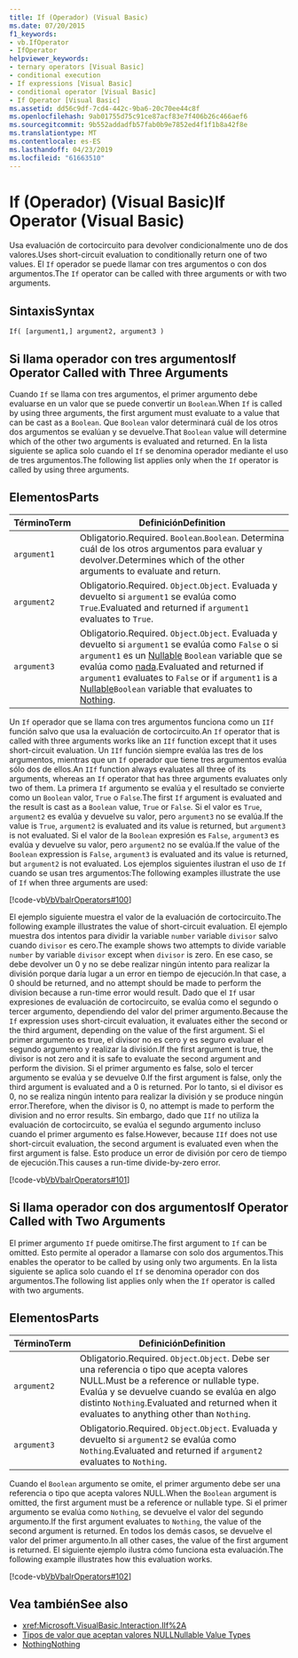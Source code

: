 ```yaml
---
title: If (Operador) (Visual Basic)
ms.date: 07/20/2015
f1_keywords:
- vb.IfOperator
- IfOperator
helpviewer_keywords:
- ternary operators [Visual Basic]
- conditional execution
- If expressions [Visual Basic]
- conditional operator [Visual Basic]
- If Operator [Visual Basic]
ms.assetid: dd56c9df-7cd4-442c-9ba6-20c70ee44c8f
ms.openlocfilehash: 9ab01755d75c91ce87acf83e7f406b26c466aef6
ms.sourcegitcommit: 9b552addadfb57fab0b9e7852ed4f1f1b8a42f8e
ms.translationtype: MT
ms.contentlocale: es-ES
ms.lasthandoff: 04/23/2019
ms.locfileid: "61663510"
---
```

# <a name="if-operator-visual-basic"></a><span data-ttu-id="51021-102">If (Operador) (Visual Basic)</span><span class="sxs-lookup"><span data-stu-id="51021-102">If Operator (Visual Basic)</span></span>
<span data-ttu-id="51021-103">Usa evaluación de cortocircuito para devolver condicionalmente uno de dos valores.</span><span class="sxs-lookup"><span data-stu-id="51021-103">Uses short-circuit evaluation to conditionally return one of two values.</span></span> <span data-ttu-id="51021-104">El `If` operador se puede llamar con tres argumentos o con dos argumentos.</span><span class="sxs-lookup"><span data-stu-id="51021-104">The `If` operator can be called with three arguments or with two arguments.</span></span>  
  
## <a name="syntax"></a><span data-ttu-id="51021-105">Sintaxis</span><span class="sxs-lookup"><span data-stu-id="51021-105">Syntax</span></span>  
  
```  
If( [argument1,] argument2, argument3 )  
```  
  
## <a name="if-operator-called-with-three-arguments"></a><span data-ttu-id="51021-106">Si llama operador con tres argumentos</span><span class="sxs-lookup"><span data-stu-id="51021-106">If Operator Called with Three Arguments</span></span>  
 <span data-ttu-id="51021-107">Cuando `If` se llama con tres argumentos, el primer argumento debe evaluarse en un valor que se puede convertir un `Boolean`.</span><span class="sxs-lookup"><span data-stu-id="51021-107">When `If` is called by using three arguments, the first argument must evaluate to a value that can be cast as a `Boolean`.</span></span> <span data-ttu-id="51021-108">Que `Boolean` valor determinará cuál de los otros dos argumentos se evalúan y se devuelve.</span><span class="sxs-lookup"><span data-stu-id="51021-108">That `Boolean` value will determine which of the other two arguments is evaluated and returned.</span></span> <span data-ttu-id="51021-109">En la lista siguiente se aplica solo cuando el `If` se denomina operador mediante el uso de tres argumentos.</span><span class="sxs-lookup"><span data-stu-id="51021-109">The following list applies only when the `If` operator is called by using three arguments.</span></span>  
  
## <a name="parts"></a><span data-ttu-id="51021-110">Elementos</span><span class="sxs-lookup"><span data-stu-id="51021-110">Parts</span></span>  
  
|<span data-ttu-id="51021-111">Término</span><span class="sxs-lookup"><span data-stu-id="51021-111">Term</span></span>|<span data-ttu-id="51021-112">Definición</span><span class="sxs-lookup"><span data-stu-id="51021-112">Definition</span></span>|  
|---|---|  
|`argument1`|<span data-ttu-id="51021-113">Obligatorio.</span><span class="sxs-lookup"><span data-stu-id="51021-113">Required.</span></span> <span data-ttu-id="51021-114">`Boolean`.</span><span class="sxs-lookup"><span data-stu-id="51021-114">`Boolean`.</span></span> <span data-ttu-id="51021-115">Determina cuál de los otros argumentos para evaluar y devolver.</span><span class="sxs-lookup"><span data-stu-id="51021-115">Determines which of the other arguments to evaluate and return.</span></span>|  
|`argument2`|<span data-ttu-id="51021-116">Obligatorio.</span><span class="sxs-lookup"><span data-stu-id="51021-116">Required.</span></span> <span data-ttu-id="51021-117">`Object`.</span><span class="sxs-lookup"><span data-stu-id="51021-117">`Object`.</span></span> <span data-ttu-id="51021-118">Evaluada y devuelto si `argument1` se evalúa como `True`.</span><span class="sxs-lookup"><span data-stu-id="51021-118">Evaluated and returned if `argument1` evaluates to `True`.</span></span>|  
|`argument3`|<span data-ttu-id="51021-119">Obligatorio.</span><span class="sxs-lookup"><span data-stu-id="51021-119">Required.</span></span> <span data-ttu-id="51021-120">`Object`.</span><span class="sxs-lookup"><span data-stu-id="51021-120">`Object`.</span></span> <span data-ttu-id="51021-121">Evaluada y devuelto si `argument1` se evalúa como `False` o si `argument1` es un [Nullable](../../../visual-basic/programming-guide/language-features/data-types/nullable-value-types.md) `Boolean` variable que se evalúa como [nada](../../../visual-basic/language-reference/nothing.md).</span><span class="sxs-lookup"><span data-stu-id="51021-121">Evaluated and returned if `argument1` evaluates to `False` or if `argument1` is a [Nullable](../../../visual-basic/programming-guide/language-features/data-types/nullable-value-types.md)`Boolean` variable that evaluates to [Nothing](../../../visual-basic/language-reference/nothing.md).</span></span>|  
  
 <span data-ttu-id="51021-122">Un `If` operador que se llama con tres argumentos funciona como un `IIf` función salvo que usa la evaluación de cortocircuito.</span><span class="sxs-lookup"><span data-stu-id="51021-122">An `If` operator that is called with three arguments works like an `IIf` function except that it uses short-circuit evaluation.</span></span> <span data-ttu-id="51021-123">Un `IIf` función siempre evalúa las tres de los argumentos, mientras que un `If` operador que tiene tres argumentos evalúa sólo dos de ellos.</span><span class="sxs-lookup"><span data-stu-id="51021-123">An `IIf` function always evaluates all three of its arguments, whereas an `If` operator that has three arguments evaluates only two of them.</span></span> <span data-ttu-id="51021-124">La primera `If` argumento se evalúa y el resultado se convierte como un `Boolean` valor, `True` o `False`.</span><span class="sxs-lookup"><span data-stu-id="51021-124">The first `If` argument is evaluated and the result is cast as a `Boolean` value, `True` or `False`.</span></span> <span data-ttu-id="51021-125">Si el valor es `True`, `argument2` es evalúa y devuelve su valor, pero `argument3` no se evalúa.</span><span class="sxs-lookup"><span data-stu-id="51021-125">If the value is `True`, `argument2` is evaluated and its value is returned, but `argument3` is not evaluated.</span></span> <span data-ttu-id="51021-126">Si el valor de la `Boolean` expresión es `False`, `argument3` es evalúa y devuelve su valor, pero `argument2` no se evalúa.</span><span class="sxs-lookup"><span data-stu-id="51021-126">If the value of the `Boolean` expression is `False`, `argument3` is evaluated and its value is returned, but `argument2` is not evaluated.</span></span> <span data-ttu-id="51021-127">Los ejemplos siguientes ilustran el uso de `If` cuando se usan tres argumentos:</span><span class="sxs-lookup"><span data-stu-id="51021-127">The following examples illustrate the use of `If` when three arguments are used:</span></span>  
  
 [!code-vb[VbVbalrOperators#100](~/samples/snippets/visualbasic/VS_Snippets_VBCSharp/VbVbalrOperators/VB/Class4.vb#100)]  
  
 <span data-ttu-id="51021-128">El ejemplo siguiente muestra el valor de la evaluación de cortocircuito.</span><span class="sxs-lookup"><span data-stu-id="51021-128">The following example illustrates the value of short-circuit evaluation.</span></span> <span data-ttu-id="51021-129">El ejemplo muestra dos intentos para dividir la variable `number` variable `divisor` salvo cuando `divisor` es cero.</span><span class="sxs-lookup"><span data-stu-id="51021-129">The example shows two attempts to divide variable `number` by variable `divisor` except when `divisor` is zero.</span></span> <span data-ttu-id="51021-130">En ese caso, se debe devolver un 0 y no se debe realizar ningún intento para realizar la división porque daría lugar a un error en tiempo de ejecución.</span><span class="sxs-lookup"><span data-stu-id="51021-130">In that case, a 0 should be returned, and no attempt should be made to perform the division because a run-time error would result.</span></span> <span data-ttu-id="51021-131">Dado que el `If` usar expresiones de evaluación de cortocircuito, se evalúa como el segundo o tercer argumento, dependiendo del valor del primer argumento.</span><span class="sxs-lookup"><span data-stu-id="51021-131">Because the `If` expression uses short-circuit evaluation, it evaluates either the second or the third argument, depending on the value of the first argument.</span></span> <span data-ttu-id="51021-132">Si el primer argumento es true, el divisor no es cero y es seguro evaluar el segundo argumento y realizar la división.</span><span class="sxs-lookup"><span data-stu-id="51021-132">If the first argument is true, the divisor is not zero and it is safe to evaluate the second argument and perform the division.</span></span> <span data-ttu-id="51021-133">Si el primer argumento es false, solo el tercer argumento se evalúa y se devuelve 0.</span><span class="sxs-lookup"><span data-stu-id="51021-133">If the first argument is false, only the third argument is evaluated and a 0 is returned.</span></span> <span data-ttu-id="51021-134">Por lo tanto, si el divisor es 0, no se realiza ningún intento para realizar la división y se produce ningún error.</span><span class="sxs-lookup"><span data-stu-id="51021-134">Therefore, when the divisor is 0, no attempt is made to perform the division and no error results.</span></span> <span data-ttu-id="51021-135">Sin embargo, dado que `IIf` no utiliza la evaluación de cortocircuito, se evalúa el segundo argumento incluso cuando el primer argumento es false.</span><span class="sxs-lookup"><span data-stu-id="51021-135">However, because `IIf` does not use short-circuit evaluation, the second argument is evaluated even when the first argument is false.</span></span> <span data-ttu-id="51021-136">Esto produce un error de división por cero de tiempo de ejecución.</span><span class="sxs-lookup"><span data-stu-id="51021-136">This causes a run-time divide-by-zero error.</span></span>  
  
 [!code-vb[VbVbalrOperators#101](~/samples/snippets/visualbasic/VS_Snippets_VBCSharp/VbVbalrOperators/VB/Class4.vb#101)]  
  
## <a name="if-operator-called-with-two-arguments"></a><span data-ttu-id="51021-137">Si llama operador con dos argumentos</span><span class="sxs-lookup"><span data-stu-id="51021-137">If Operator Called with Two Arguments</span></span>  
 <span data-ttu-id="51021-138">El primer argumento `If` puede omitirse.</span><span class="sxs-lookup"><span data-stu-id="51021-138">The first argument to `If` can be omitted.</span></span> <span data-ttu-id="51021-139">Esto permite al operador a llamarse con solo dos argumentos.</span><span class="sxs-lookup"><span data-stu-id="51021-139">This enables the operator to be called by using only two arguments.</span></span> <span data-ttu-id="51021-140">En la lista siguiente se aplica solo cuando el `If` se denomina operador con dos argumentos.</span><span class="sxs-lookup"><span data-stu-id="51021-140">The following list applies only when the `If` operator is called with two arguments.</span></span>  
  
## <a name="parts"></a><span data-ttu-id="51021-141">Elementos</span><span class="sxs-lookup"><span data-stu-id="51021-141">Parts</span></span>  
  
|<span data-ttu-id="51021-142">Término</span><span class="sxs-lookup"><span data-stu-id="51021-142">Term</span></span>|<span data-ttu-id="51021-143">Definición</span><span class="sxs-lookup"><span data-stu-id="51021-143">Definition</span></span>|  
|---|---|  
|`argument2`|<span data-ttu-id="51021-144">Obligatorio.</span><span class="sxs-lookup"><span data-stu-id="51021-144">Required.</span></span> <span data-ttu-id="51021-145">`Object`.</span><span class="sxs-lookup"><span data-stu-id="51021-145">`Object`.</span></span> <span data-ttu-id="51021-146">Debe ser una referencia o tipo que acepta valores NULL.</span><span class="sxs-lookup"><span data-stu-id="51021-146">Must be a reference or nullable type.</span></span> <span data-ttu-id="51021-147">Evalúa y se devuelve cuando se evalúa en algo distinto `Nothing`.</span><span class="sxs-lookup"><span data-stu-id="51021-147">Evaluated and returned when it evaluates to anything other than `Nothing`.</span></span>|  
|`argument3`|<span data-ttu-id="51021-148">Obligatorio.</span><span class="sxs-lookup"><span data-stu-id="51021-148">Required.</span></span> <span data-ttu-id="51021-149">`Object`.</span><span class="sxs-lookup"><span data-stu-id="51021-149">`Object`.</span></span> <span data-ttu-id="51021-150">Evaluada y devuelto si `argument2` se evalúa como `Nothing`.</span><span class="sxs-lookup"><span data-stu-id="51021-150">Evaluated and returned if `argument2` evaluates to `Nothing`.</span></span>|  
  
 <span data-ttu-id="51021-151">Cuando el `Boolean` argumento se omite, el primer argumento debe ser una referencia o tipo que acepta valores NULL.</span><span class="sxs-lookup"><span data-stu-id="51021-151">When the `Boolean` argument is omitted, the first argument must be a reference or nullable type.</span></span> <span data-ttu-id="51021-152">Si el primer argumento se evalúa como `Nothing`, se devuelve el valor del segundo argumento.</span><span class="sxs-lookup"><span data-stu-id="51021-152">If the first argument evaluates to `Nothing`, the value of the second argument is returned.</span></span> <span data-ttu-id="51021-153">En todos los demás casos, se devuelve el valor del primer argumento.</span><span class="sxs-lookup"><span data-stu-id="51021-153">In all other cases, the value of the first argument is returned.</span></span> <span data-ttu-id="51021-154">El siguiente ejemplo ilustra cómo funciona esta evaluación.</span><span class="sxs-lookup"><span data-stu-id="51021-154">The following example illustrates how this evaluation works.</span></span>  
  
 [!code-vb[VbVbalrOperators#102](~/samples/snippets/visualbasic/VS_Snippets_VBCSharp/VbVbalrOperators/VB/Class4.vb#102)]  
  
## <a name="see-also"></a><span data-ttu-id="51021-155">Vea también</span><span class="sxs-lookup"><span data-stu-id="51021-155">See also</span></span>

- <xref:Microsoft.VisualBasic.Interaction.IIf%2A>
- [<span data-ttu-id="51021-156">Tipos de valor que aceptan valores NULL</span><span class="sxs-lookup"><span data-stu-id="51021-156">Nullable Value Types</span></span>](../../../visual-basic/programming-guide/language-features/data-types/nullable-value-types.md)
- [<span data-ttu-id="51021-157">Nothing</span><span class="sxs-lookup"><span data-stu-id="51021-157">Nothing</span></span>](../../../visual-basic/language-reference/nothing.md)
